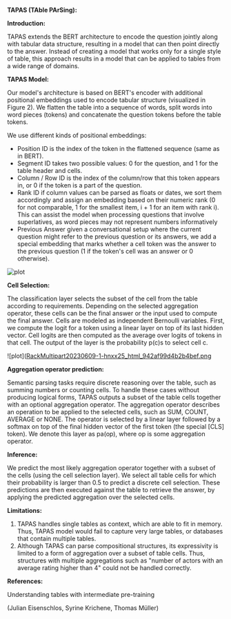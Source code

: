 **TAPAS (TAble PArSing):**

**Introduction:**

TAPAS extends the BERT architecture to encode the question jointly along with tabular data structure, resulting in a model that can then point directly to the answer. Instead of creating a model that works only for a single style of table, this approach results in a model that can be applied to tables from a wide range of domains.

**TAPAS Model:**

Our model's architecture is based on BERT's encoder with additional positional embeddings used to encode tabular structure (visualized in Figure 2). We flatten the table into a sequence of words, split words into word pieces (tokens) and concatenate the question tokens before the table tokens.

We use different kinds of positional embeddings:

- Position ID is the index of the token in the flattened sequence (same as in BERT).
- Segment ID takes two possible values: 0 for the question, and 1 for the table header and cells.
- Column / Row ID is the index of the column/row that this token appears in, or 0 if the token is a part of the question.
- Rank ID if column values can be parsed as floats or dates, we sort them accordingly and assign an embedding based on their numeric rank (0 for not comparable, 1 for the smallest item, i + 1 for an item with rank i). This can assist the model when processing questions that involve superlatives, as word pieces may not represent numbers informatively
- Previous Answer given a conversational setup where the current question might refer to the previous question or its answers, we add a special embedding that marks whether a cell token was the answer to the previous question (1 if the token's cell was an answer or 0 otherwise).

![plot]([RackMultipart20230609-1-hnxx25_html_7505dd8641d0dd6c.png](https://1.bp.blogspot.com/-Rh7FdX9e4x4/XqsCvW8drRI/AAAAAAAAF3c/Lt_uYMCGKeUR2wmiB2Qd2yOF4hNDvoTBwCLcBGAsYHQ/s1600/image2.png))

**Cell Selection:**

The classification layer selects the subset of the cell from the table according to requirements. Depending on the selected aggregation operator, these cells can be the final answer or the input used to compute the final answer. Cells are modeled as independent Bernoulli variables. First, we compute the logit for a token using a linear layer on top of its last hidden vector. Cell logits are then computed as the average over logits of tokens in that cell. The output of the layer is the probability p(c)s to select cell c.

![plot]([RackMultipart20230609-1-hnxx25_html_942af99d4b2b4bef.png](https://1.bp.blogspot.com/-SOS5yrSg0lw/XqsC0RyAXiI/AAAAAAAAF3g/BcOoE84UY64QtwoZC06YEe_6SblvxMncgCLcBGAsYHQ/s1600/image1.png)

**Aggregation operator prediction:**

Semantic parsing tasks require discrete reasoning over the table, such as summing numbers or counting cells. To handle these cases without producing logical forms, TAPAS outputs a subset of the table cells together with an optional aggregation operator. The aggregation operator describes an operation to be applied to the selected cells, such as SUM, COUNT, AVERAGE or NONE. The operator is selected by a linear layer followed by a softmax on top of the final hidden vector of the first token (the special [CLS] token). We denote this layer as pa(op), where op is some aggregation operator.

**Inference:**

We predict the most likely aggregation operator together with a subset of the cells (using the cell selection layer). We select all table cells for which their probability is larger than 0.5 to predict a discrete cell selection. These predictions are then executed against the table to retrieve the answer, by applying the predicted aggregation over the selected cells.

**Limitations:**

1. TAPAS handles single tables as context, which are able to fit in memory. Thus, TAPAS model would fail to capture very large tables, or databases that contain multiple tables.
2. Although TAPAS can parse compositional structures, its expressivity is limited to a form of aggregation over a subset of table cells. Thus, structures with multiple aggregations such as "number of actors with an average rating higher than 4" could not be handled correctly.

**References:**

Understanding tables with intermediate pre-training

(Julian Eisenschlos, Syrine Krichene, Thomas Müller)
